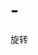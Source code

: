# -
旋转
<!DOCTYPE html>
<html>
	<head>
		<meta charset"utf-8">
		<title>圆</title>
		<style>
div{
				#yuan width:100px;height:100px;background-color:red; border-radius:50%;
			-webkit-transition: width 1s, height 1s, -webkit-transform 1s; /* For Safari 3.1 to 6.0 */1
    transition: width 1s, height 1s, transform 1s;
			}
			div:hover{
			#yuan width:100px;height:100px;background-color:blue; 
				 -webkit-transform: rotate(360deg); /* Chrome, Safari, Opera */
    transform: rotate(360deg);
			}
			
		
		</style>
	</head>
	<body>
		<div id="yuan"></div>
	
		
	</body>
</html>
